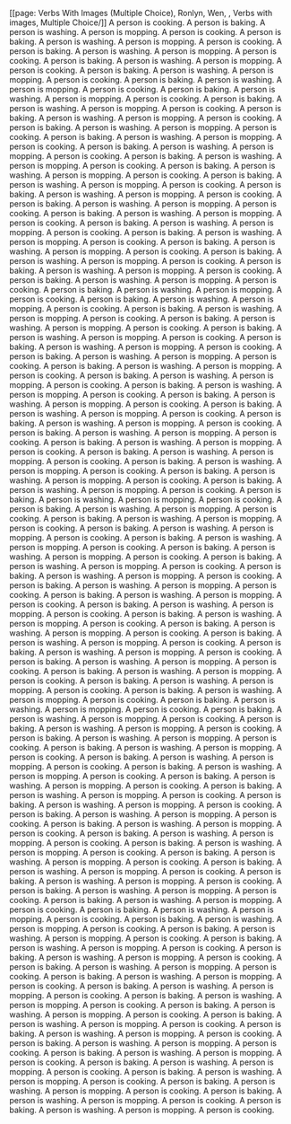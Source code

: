 [[page: Verbs With Images (Multiple Choice), Ronlyn, Wen, , Verbs with images, Multiple Choice/]]
A person is cooking.
A person is baking.
A person is washing.
A person is mopping.
A person is cooking.
A person is baking.
A person is washing.
A person is mopping.
A person is cooking.
A person is baking.
A person is washing.
A person is mopping.
A person is cooking.
A person is baking.
A person is washing.
A person is mopping.
A person is cooking.
A person is baking.
A person is washing.
A person is mopping.
A person is cooking.
A person is baking.
A person is washing.
A person is mopping.
A person is cooking.
A person is baking.
A person is washing.
A person is mopping.
A person is cooking.
A person is baking.
A person is washing.
A person is mopping.
A person is cooking.
A person is baking.
A person is washing.
A person is mopping.
A person is cooking.
A person is baking.
A person is washing.
A person is mopping.
A person is cooking.
A person is baking.
A person is washing.
A person is mopping.
A person is cooking.
A person is baking.
A person is washing.
A person is mopping.
A person is cooking.
A person is baking.
A person is washing.
A person is mopping.
A person is cooking.
A person is baking.
A person is washing.
A person is mopping.
A person is cooking.
A person is baking.
A person is washing.
A person is mopping.
A person is cooking.
A person is baking.
A person is washing.
A person is mopping.
A person is cooking.
A person is baking.
A person is washing.
A person is mopping.
A person is cooking.
A person is baking.
A person is washing.
A person is mopping.
A person is cooking.
A person is baking.
A person is washing.
A person is mopping.
A person is cooking.
A person is baking.
A person is washing.
A person is mopping.
A person is cooking.
A person is baking.
A person is washing.
A person is mopping.
A person is cooking.
A person is baking.
A person is washing.
A person is mopping.
A person is cooking.
A person is baking.
A person is washing.
A person is mopping.
A person is cooking.
A person is baking.
A person is washing.
A person is mopping.
A person is cooking.
A person is baking.
A person is washing.
A person is mopping.
A person is cooking.
A person is baking.
A person is washing.
A person is mopping.
A person is cooking.
A person is baking.
A person is washing.
A person is mopping.
A person is cooking.
A person is baking.
A person is washing.
A person is mopping.
A person is cooking.
A person is baking.
A person is washing.
A person is mopping.
A person is cooking.
A person is baking.
A person is washing.
A person is mopping.
A person is cooking.
A person is baking.
A person is washing.
A person is mopping.
A person is cooking.
A person is baking.
A person is washing.
A person is mopping.
A person is cooking.
A person is baking.
A person is washing.
A person is mopping.
A person is cooking.
A person is baking.
A person is washing.
A person is mopping.
A person is cooking.
A person is baking.
A person is washing.
A person is mopping.
A person is cooking.
A person is baking.
A person is washing.
A person is mopping.
A person is cooking.
A person is baking.
A person is washing.
A person is mopping.
A person is cooking.
A person is baking.
A person is washing.
A person is mopping.
A person is cooking.
A person is baking.
A person is washing.
A person is mopping.
A person is cooking.
A person is baking.
A person is washing.
A person is mopping.
A person is cooking.
A person is baking.
A person is washing.
A person is mopping.
A person is cooking.
A person is baking.
A person is washing.
A person is mopping.
A person is cooking.
A person is baking.
A person is washing.
A person is mopping.
A person is cooking.
A person is baking.
A person is washing.
A person is mopping.
A person is cooking.
A person is baking.
A person is washing.
A person is mopping.
A person is cooking.
A person is baking.
A person is washing.
A person is mopping.
A person is cooking.
A person is baking.
A person is washing.
A person is mopping.
A person is cooking.
A person is baking.
A person is washing.
A person is mopping.
A person is cooking.
A person is baking.
A person is washing.
A person is mopping.
A person is cooking.
A person is baking.
A person is washing.
A person is mopping.
A person is cooking.
A person is baking.
A person is washing.
A person is mopping.
A person is cooking.
A person is baking.
A person is washing.
A person is mopping.
A person is cooking.
A person is baking.
A person is washing.
A person is mopping.
A person is cooking.
A person is baking.
A person is washing.
A person is mopping.
A person is cooking.
A person is baking.
A person is washing.
A person is mopping.
A person is cooking.
A person is baking.
A person is washing.
A person is mopping.
A person is cooking.
A person is baking.
A person is washing.
A person is mopping.
A person is cooking.
A person is baking.
A person is washing.
A person is mopping.
A person is cooking.
A person is baking.
A person is washing.
A person is mopping.
A person is cooking.
A person is baking.
A person is washing.
A person is mopping.
A person is cooking.
A person is baking.
A person is washing.
A person is mopping.
A person is cooking.
A person is baking.
A person is washing.
A person is mopping.
A person is cooking.
A person is baking.
A person is washing.
A person is mopping.
A person is cooking.
A person is baking.
A person is washing.
A person is mopping.
A person is cooking.
A person is baking.
A person is washing.
A person is mopping.
A person is cooking.
A person is baking.
A person is washing.
A person is mopping.
A person is cooking.
A person is baking.
A person is washing.
A person is mopping.
A person is cooking.
A person is baking.
A person is washing.
A person is mopping.
A person is cooking.
A person is baking.
A person is washing.
A person is mopping.
A person is cooking.
A person is baking.
A person is washing.
A person is mopping.
A person is cooking.
A person is baking.
A person is washing.
A person is mopping.
A person is cooking.
A person is baking.
A person is washing.
A person is mopping.
A person is cooking.
A person is baking.
A person is washing.
A person is mopping.
A person is cooking.
A person is baking.
A person is washing.
A person is mopping.
A person is cooking.
A person is baking.
A person is washing.
A person is mopping.
A person is cooking.
A person is baking.
A person is washing.
A person is mopping.
A person is cooking.
A person is baking.
A person is washing.
A person is mopping.
A person is cooking.
A person is baking.
A person is washing.
A person is mopping.
A person is cooking.
A person is baking.
A person is washing.
A person is mopping.
A person is cooking.
A person is baking.
A person is washing.
A person is mopping.
A person is cooking.
A person is baking.
A person is washing.
A person is mopping.
A person is cooking.
A person is baking.
A person is washing.
A person is mopping.
A person is cooking.
A person is baking.
A person is washing.
A person is mopping.
A person is cooking.
A person is baking.
A person is washing.
A person is mopping.
A person is cooking.
A person is baking.
A person is washing.
A person is mopping.
A person is cooking.
A person is baking.
A person is washing.
A person is mopping.
A person is cooking.
A person is baking.
A person is washing.
A person is mopping.
A person is cooking.
A person is baking.
A person is washing.
A person is mopping.
A person is cooking.
A person is baking.
A person is washing.
A person is mopping.
A person is cooking.
A person is baking.
A person is washing.
A person is mopping.
A person is cooking.
A person is baking.
A person is washing.
A person is mopping.
A person is cooking.
A person is baking.
A person is washing.
A person is mopping.
A person is cooking.
A person is baking.
A person is washing.
A person is mopping.
A person is cooking.
A person is baking.
A person is washing.
A person is mopping.
A person is cooking.
A person is baking.
A person is washing.
A person is mopping.
A person is cooking.
A person is baking.
A person is washing.
A person is mopping.
A person is cooking.
A person is baking.
A person is washing.
A person is mopping.
A person is cooking.
A person is baking.
A person is washing.
A person is mopping.
A person is cooking.
A person is baking.
A person is washing.
A person is mopping.
A person is cooking.
A person is baking.
A person is washing.
A person is mopping.
A person is cooking.